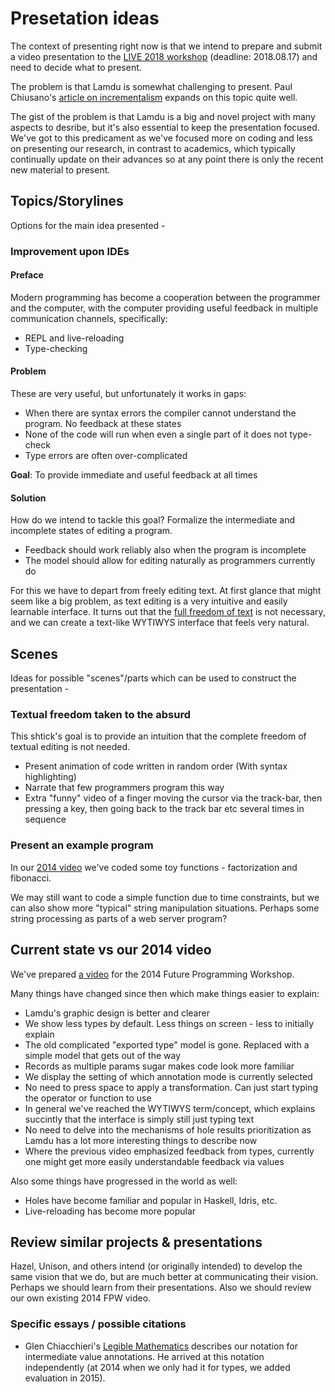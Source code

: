 # Presetation ideas

The context of presenting right now is that we intend to prepare and submit a video presentation to the [LIVE 2018 workshop](https://2018.splashcon.org/track/live-2018-papers) (deadline: 2018.08.17) and need to decide what to present.

The problem is that Lamdu is somewhat challenging to present. Paul Chiusano's [article on incrementalism](https://pchiusano.github.io/2017-05-17/incrementalism.html) expands on this topic quite well.

The gist of the problem is that Lamdu is a big and novel project with many aspects to desribe, but it's also essential to keep the presentation focused. We've got to this predicament as we've focused more on coding and less on presenting our research, in contrast to academics, which typically continually update on their advances so at any point there is only the recent new material to present.

## Topics/Storylines

Options for the main idea presented -

### Improvement upon IDEs

#### Preface

Modern programming has become a cooperation between the programmer and the computer, with the computer providing useful feedback in multiple communication channels, specifically:

* REPL and live-reloading
* Type-checking

#### Problem

These are very useful, but unfortunately it works in gaps:

* When there are syntax errors the compiler cannot understand the program. No feedback at these states
* None of the code will run when even a single part of it does not type-check
* Type errors are often over-complicated

**Goal**: To provide immediate and useful feedback at all times

#### Solution

How do we intend to tackle this goal? Formalize the intermediate and incomplete states of editing a program.

* Feedback should work reliably also when the program is incomplete
* The model should allow for editing naturally as programmers currently do

For this we have to depart from freely editing text. At first glance that might seem like a big problem, as text editing is a very intuitive and easily learnable interface. It turns out that the [full freedom of text](#Textual-freedom-taken-to-the-absurd) is not necessary, and we can create a text-like WYTIWYS interface that feels very natural.

## Scenes

Ideas for possible "scenes"/parts which can be used to construct the presentation -

### Textual freedom taken to the absurd

This shtick's goal is to provide an intuition that the complete freedom of textual editing is not needed.

* Present animation of code written in random order (With syntax highlighting)
* Narrate that few programmers program this way
* Extra "funny" video of a finger moving the cursor via the track-bar, then pressing a key, then going back to the track bar etc several times in sequence

### Present an example program

In our [2014 video](#Current-state-vs-our-2014-video) we've coded some toy functions - factorization and fibonacci.

We may still want to code a simple function due to time constraints, but we can also show more "typical" string manipulation situations. Perhaps some string processing as parts of a web server program?

## Current state vs our 2014 video

We've prepared [a video](https://vimeo.com/97648370) for the 2014 Future Programming Workshop.

Many things have changed since then which make things easier to explain:

* Lamdu's graphic design is better and clearer
* We show less types by default. Less things on screen - less to initially explain
* The old complicated "exported type" model is gone. Replaced with a simple model that gets out of the way
* Records as multiple params sugar makes code look more familiar
* We display the setting of which annotation mode is currently selected
* No need to press space to apply a transformation. Can just start typing the operator or function to use
* In general we've reached the WYTIWYS term/concept, which explains succintly that the interface is simply still just typing text
* No need to delve into the mechanisms of hole results prioritization as Lamdu has a lot more interesting things to describe now
* Where the previous video emphasized feedback from types, currently one might get more easily understandable feedback via values

Also some things have progressed in the world as well:

* Holes have become familiar and popular in Haskell, Idris, etc.
* Live-reloading has become more popular

## Review similar projects & presentations

Hazel, Unison, and others intend (or originally intended) to develop the same vision that we do, but are much better at communicating their vision. Perhaps we should learn from their presentations. Also we should review our own existing 2014 FPW video.

### Specific essays / possible citations

* Glen Chiacchieri's [Legible Mathematics](http://glench.com/LegibleMathematics/) describes our notation for intermediate value annotations. He arrived at this notation independently (at 2014 when we only had it for types, we added evaluation in 2015).
